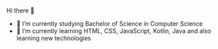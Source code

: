  Hi there 👋

- 🔭 I’m currently studying Bachelor of Science in Computer Science
- 🌱 I’m currently learning HTML, CSS, JavaScript, Kotlin, Java and also learning new technologies

